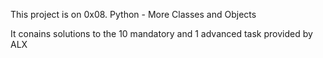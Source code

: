 This project is on 0x08. Python - More Classes and Objects

It conains solutions to the 10 mandatory and 1 advanced task provided by ALX
